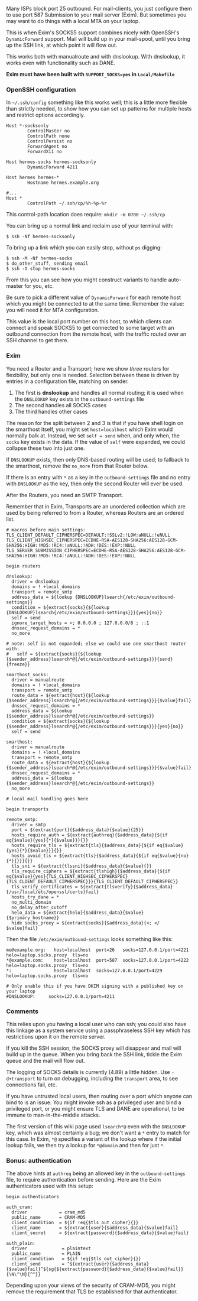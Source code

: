Many ISPs block port 25 outbound.  For mail-clients, you just configure them to use port 587 Submission to your mail server (Exim).  But sometimes you may want to do things with a local MTA on your laptop.

This is when Exim's SOCKS5 support combines nicely with OpenSSH's `DynamicForward` support.  Mail will build up in your mail-spool, until you bring up the SSH link, at which point it will flow out.

This works both with manualroute and with dnslookup.  With dnslookup, it works even with functionality such as DANE.

**Exim must have been built with `SUPPORT_SOCKS=yes` in `Local/Makefile`**


### OpenSSH configuration

In `~/.ssh/config` something like this works well; this is a little more flexible than strictly needed, to show how you can set up patterns for multiple hosts and restrict options accordingly.

```ssh
Host *-socksonly
        ControlMaster no
        ControlPath none
        ControlPersist no
        ForwardAgent no
        ForwardX11 no

Host hermes-socks hermes-socksonly
        DynamicForward 4211

Host hermes hermes-*
        Hostname hermes.example.org

#...
Host *
        ControlPath ~/.ssh/cp/%h-%p-%r
```

This control-path location does require: `mkdir -m 0700 ~/.ssh/cp`

You can bring up a normal link and reclaim use of your terminal with:

```console
$ ssh -Nf hermes-socksonly
```

To bring up a link which you can easily stop, without `ps` digging:

```console
$ ssh -M -Nf hermes-socks
$ do_other_stuff, sending email
$ ssh -O stop hermes-socks
```

From this you can see how you might construct variants to handle auto-master for you, etc.

Be sure to pick a different value of `DynamicForward` for each remote host which you might be connected to at the same time.
Remember the value: you will need it for MTA configuration.

This value is the local port number on this host, to which clients can connect and speak SOCKS5 to get connected to some target with an outbound connection from the remote host, with the traffic routed over an SSH channel to get there.


### Exim

You need a Router and a Transport; here we show _three_ routers for flexibility, but only one is needed.
Selection between these is driven by entries in a configuration file, matching on sender.

1. The first is **dnslookup** and handles all normal routing; it is used when the `DNSLOOKUP` key exists in the `outbound-settings` file
2. The second handles all SOCKS cases
3. The third handles other cases

The reason for the split between 2 and 3 is that if you have shell login on the smarthost itself, you might set `host=localhost` which Exim would normally balk at.  Instead, we set `self = send` when, and only when, the `socks` key exists in the data.  If the value of `self` were expanded, we could collapse these two into just one.

If `DNSLOOKUP` exists, then only DNS-based routing will be used; to fallback to the smarthost, remove the `no_more` from that Router below.

If there is an entry with `*` as a key in the `outbound-settings` file and no entry with `DNSLOOKUP` as the key, then only the second Router will ever be used.

After the Routers, you need an SMTP Transport.

Remember that in Exim, Transports are an unordered collection which are used by being referred to from a Router, whereas Routers are an ordered list.

```exim
# macros before main settings:
TLS_CLIENT_DEFAULT_CIPHERSPEC=DEFAULT:!SSLv2:!LOW:aNULL:!eNULL
TLS_CLIENT_HIGHSEC_CIPHERSPEC=ECDHE-RSA-AES128-SHA256:AES128-GCM-SHA256:HIGH:!MD5:!RC4:!aNULL:!ADH:!DES:!EXP:!NULL
TLS_SERVER_SUBMISSION_CIPHERSPEC=ECDHE-RSA-AES128-SHA256:AES128-GCM-SHA256:HIGH:!MD5:!RC4:!aNULL:!ADH:!DES:!EXP:!NULL

begin routers

dnslookup:
  driver = dnslookup
  domains = ! +local_domains
  transport = remote_smtp
  address_data = ${lookup {DNSLOOKUP}lsearch{/etc/exim/outbound-settings}}
  condition = ${extract{socks}{${lookup {DNSLOOKUP}lsearch{/etc/exim/outbound-settings}}}{yes}{no}}
  self = send
  ignore_target_hosts = <; 0.0.0.0 ; 127.0.0.0/8 ; ::1
  dnssec_request_domains = *
  no_more

# note: self is not expanded; else we could use one smarthost router with:
#   self = ${extract{socks}{${lookup {$sender_address}lsearch*@{/etc/exim/outbound-settings}}}{send}{freeze}}

smarthost_socks:
  driver = manualroute
  domains = ! +local_domains
  transport = remote_smtp
  route_data = ${extract{host}{${lookup {$sender_address}lsearch*@{/etc/exim/outbound-settings}}}{$value}fail}
  dnssec_request_domains = *
  address_data = ${lookup {$sender_address}lsearch*@{/etc/exim/outbound-settings}}
  condition = ${extract{socks}{${lookup {$sender_address}lsearch*@{/etc/exim/outbound-settings}}}{yes}{no}}
  self = send

smarthost:
  driver = manualroute
  domains = ! +local_domains
  transport = remote_smtp
  route_data = ${extract{host}{${lookup {$sender_address}lsearch*@{/etc/exim/outbound-settings}}}{$value}fail}
  dnssec_request_domains = *
  address_data = ${lookup {$sender_address}lsearch*@{/etc/exim/outbound-settings}}
  no_more

# local mail handling goes here

begin transports

remote_smtp:
  driver = smtp
  port = ${extract{port}{$address_data}{$value}{25}}
  hosts_require_auth = ${extract{authreq}{$address_data}{${if eq{$value}{yes}{*}{$value}}}{}}
  hosts_require_tls = ${extract{tls}{$address_data}{${if eq{$value}{yes}{*}{$value}}}{}}
  hosts_avoid_tls = ${extract{tls}{$address_data}{${if eq{$value}{no}{*}{}}}{}}
  tls_sni = ${extract{tlssni}{$address_data}{$value}{}}
  tls_require_ciphers = ${extract{tlshigh}{$address_data}{${if eq{$value}{yes}{TLS_CLIENT_HIGHSEC_CIPHERSPEC}{TLS_CLIENT_DEFAULT_CIPHERSPEC}}}{TLS_CLIENT_DEFAULT_CIPHERSPEC}}
  tls_verify_certificates = ${extract{tlsverify}{$address_data}{/usr/local/etc/openssl/certs}fail}
  hosts_try_dane = *
  no_multi_domain
  no_delay_after_cutoff
  helo_data = ${extract{helo}{$address_data}{$value}{$primary_hostname}}
  hide socks_proxy = ${extract{socks}{$address_data}{<; </ $value}fail}
```

Then the file `/etc/exim/outbound-settings` looks something like this:

```
me@example.org:   host=localhost  port=26   socks=127.0.0.1/port=4221  helo=laptop.socks.proxy  tls=no
*@example.com:    host=localhost  port=587  socks=127.0.0.1/port=4222  helo=laptop.socks.proxy  tls=no
*:                host=localhost  socks=127.0.0.1/port=4229  helo=laptop.socks.proxy  tls=no

# Only enable this if you have DKIM signing with a published key on your laptop
#DNSLOOKUP:     socks=127.0.0.1/port=4211
```


### Comments

This relies upon you having a local user who can ssh; you could also have this linkage as a system service using a passphraseless SSH key which has restrictions upon it on the remote server.

If you kill the SSH session, the SOCKS proxy will disappear and mail will build up in the queue.  When you bring back the SSH link, tickle the Exim queue and the mail will flow out.

The logging of SOCKS details is currently (4.89) a little hidden.  Use `-d+transport` to turn on debugging, including the `transport` area, to see connections fail, etc.

If you have untrusted local users, then routing over a port which anyone can bind to is an issue.  You might invoke ssh as a privileged user and bind a privileged port, or you might ensure TLS and DANE are operational, to be immune to man-in-the-middle attacks.

The first version of this wiki page used `lsearch*@` even with the `DNSLOOKUP` key, which was almost certainly a bug; we don't want a `*` entry to match for this case.  In Exim, `*@` specifies a variant of the lookup where if the initial lookup fails, we then try a lookup for `*@domain` and then for just `*`.


### Bonus: authentication

The above hints at `authreq` being an allowed key in the `outbound-settings` file, to require authentication before sending.  Here are the Exim authenticators used with this setup:

```exim
begin authenticators

auth_cram:
  driver            = cram_md5
  public_name       = CRAM-MD5
  client_condition  = ${if !eq{$tls_out_cipher}{}}
  client_name       = ${extract{user}{$address_data}{$value}fail}
  client_secret     = ${extract{password}{$address_data}{$value}fail}

auth_plain:
  driver             = plaintext
  public_name        = PLAIN
  client_condition   = ${if !eq{$tls_out_cipher}{}}
  client_send        = ^${extract{user}{$address_data}{$value}fail}^${sg{${extract{password}{$address_data}{$value}fail}}{\N\^\N}{^^}}
```

Depending upon your views of the security of CRAM-MD5, you might remove the requirement that TLS be established for that authenticator.
